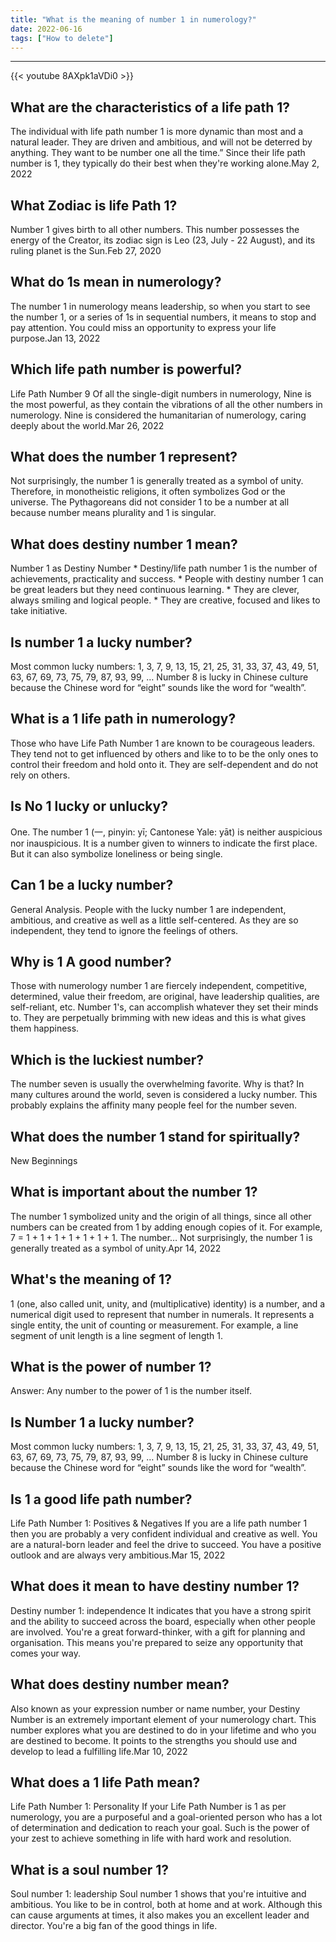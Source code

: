 ```yaml
---
title: "What is the meaning of number 1 in numerology?"
date: 2022-06-16
tags: ["How to delete"]
---
```


---
{{< youtube 8AXpk1aVDi0 >}}
## What are the characteristics of a life path 1?
The individual with life path number 1 is more dynamic than most and a natural leader. They are driven and ambitious, and will not be deterred by anything. They want to be number one all the time.” Since their life path number is 1, they typically do their best when they're working alone.May 2, 2022

## What Zodiac is life Path 1?
Number 1 gives birth to all other numbers. This number possesses the energy of the Creator, its zodiac sign is Leo (23, July - 22 August), and its ruling planet is the Sun.Feb 27, 2020

## What do 1s mean in numerology?
The number 1 in numerology means leadership, so when you start to see the number 1, or a series of 1s in sequential numbers, it means to stop and pay attention. You could miss an opportunity to express your life purpose.Jan 13, 2022

## Which life path number is powerful?
Life Path Number 9 Of all the single-digit numbers in numerology, Nine is the most powerful, as they contain the vibrations of all the other numbers in numerology. Nine is considered the humanitarian of numerology, caring deeply about the world.Mar 26, 2022

## What does the number 1 represent?
Not surprisingly, the number 1 is generally treated as a symbol of unity. Therefore, in monotheistic religions, it often symbolizes God or the universe. The Pythagoreans did not consider 1 to be a number at all because number means plurality and 1 is singular.

## What does destiny number 1 mean?
Number 1 as Destiny Number * Destiny/life path number 1 is the number of achievements, practicality and success. * People with destiny number 1 can be great leaders but they need continuous learning. * They are clever, always smiling and logical people. * They are creative, focused and likes to take initiative.

## Is number 1 a lucky number?
Most common lucky numbers: 1, 3, 7, 9, 13, 15, 21, 25, 31, 33, 37, 43, 49, 51, 63, 67, 69, 73, 75, 79, 87, 93, 99, … Number 8 is lucky in Chinese culture because the Chinese word for “eight” sounds like the word for “wealth”.

## What is a 1 life path in numerology?
Those who have Life Path Number 1 are known to be courageous leaders. They tend not to get influenced by others and like to to be the only ones to control their freedom and hold onto it. They are self-dependent and do not rely on others.

## Is No 1 lucky or unlucky?
One. The number 1 (一, pinyin: yī; Cantonese Yale: yāt) is neither auspicious nor inauspicious. It is a number given to winners to indicate the first place. But it can also symbolize loneliness or being single.

## Can 1 be a lucky number?
General Analysis. People with the lucky number 1 are independent, ambitious, and creative as well as a little self-centered. As they are so independent, they tend to ignore the feelings of others.

## Why is 1 A good number?
Those with numerology number 1 are fiercely independent, competitive, determined, value their freedom, are original, have leadership qualities, are self-reliant, etc. Number 1's, can accomplish whatever they set their minds to. They are perpetually brimming with new ideas and this is what gives them happiness.

## Which is the luckiest number?
The number seven is usually the overwhelming favorite. Why is that? In many cultures around the world, seven is considered a lucky number. This probably explains the affinity many people feel for the number seven.

## What does the number 1 stand for spiritually?
New Beginnings

## What is important about the number 1?
The number 1 symbolized unity and the origin of all things, since all other numbers can be created from 1 by adding enough copies of it. For example, 7 = 1 + 1 + 1 + 1 + 1 + 1 + 1. The number… Not surprisingly, the number 1 is generally treated as a symbol of unity.Apr 14, 2022

## What's the meaning of 1?
1 (one, also called unit, unity, and (multiplicative) identity) is a number, and a numerical digit used to represent that number in numerals. It represents a single entity, the unit of counting or measurement. For example, a line segment of unit length is a line segment of length 1.

## What is the power of number 1?
Answer: Any number to the power of 1 is the number itself.

## Is Number 1 a lucky number?
Most common lucky numbers: 1, 3, 7, 9, 13, 15, 21, 25, 31, 33, 37, 43, 49, 51, 63, 67, 69, 73, 75, 79, 87, 93, 99, … Number 8 is lucky in Chinese culture because the Chinese word for “eight” sounds like the word for “wealth”.

## Is 1 a good life path number?
Life Path Number 1: Positives & Negatives If you are a life path number 1 then you are probably a very confident individual and creative as well. You are a natural-born leader and feel the drive to succeed. You have a positive outlook and are always very ambitious.Mar 15, 2022

## What does it mean to have destiny number 1?
Destiny number 1: independence It indicates that you have a strong spirit and the ability to succeed across the board, especially when other people are involved. You're a great forward-thinker, with a gift for planning and organisation. This means you're prepared to seize any opportunity that comes your way.

## What does destiny number mean?
Also known as your expression number or name number, your Destiny Number is an extremely important element of your numerology chart. This number explores what you are destined to do in your lifetime and who you are destined to become. It points to the strengths you should use and develop to lead a fulfilling life.Mar 10, 2022

## What does a 1 life Path mean?
Life Path Number 1: Personality If your Life Path Number is 1 as per numerology, you are a purposeful and a goal-oriented person who has a lot of determination and dedication to reach your goal. Such is the power of your zest to achieve something in life with hard work and resolution.

## What is a soul number 1?
Soul number 1: leadership Soul number 1 shows that you're intuitive and ambitious. You like to be in control, both at home and at work. Although this can cause arguments at times, it also makes you an excellent leader and director. You're a big fan of the good things in life.

